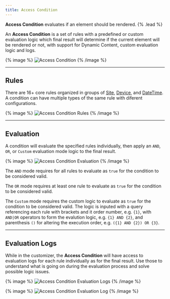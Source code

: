 ```yaml
---
title: Access Condition
---
```


**Access Condition** evaluates if an element should be rendered. {% .lead %}

An **Access Condition** is a set of rules with a predefined or custom evaluation logic which final result will determine if the current element will be rendered or not, with support for Dynamic Content, custom evaluation logic and logs.

{% image %}
![Access Condition](/assets/ytp/access/access-condition.webp)
{% /image %}

---

## Rules

There are 16+ core rules organized in groups of [Site](./rules/site), [Device](./rules/device), and [DateTime](./rules/datetime). A condition can have multiple types of the same rule with diferent configurations.

{% image %}
![Access Condition Rules](/assets/ytp/access/access-condition-rules.webp)
{% /image %}

---

## Evaluation

A condition will evaluate the specified rules individually, then apply an `AND`, `OR`, or `Custom` evaluation mode logic to the final result.

{% image %}
![Access Condition Evaluation](/assets/ytp/access/access-condition-evaluation.webp)
{% /image %}

The `AND` mode requires for all rules to evaluate as `true` for the condition to be considered valid.

The `OR` mode requires at least one rule to evaluate as `true` for the condition to be considered valid.

The `Custom` mode requires the custom logic to evaluate as `true` for the condition to be considered valid. The logic is inputed with a query referencing each rule with brackets and it order number, e.g. `{1}`, with `AND|OR` operators to form the evalution logic, e.g. `{1} AND {2}`, and parenthesis `()` for altering the execution order, e.g. `({1} AND {2}) OR {3}`.

---

## Evaluation Logs

While in the customizer, the **Access Condition** will have access to evaluation logs for each rule individually as for the final result. Use those to understand what is going on during the evaluation process and solve possible logic issues.

{% image %}
![Access Condition Evaluation Logs](/assets/ytp/access/access-condition-logs.webp)
{% /image %}

{% image %}
![Access Condition Evaluation Log](/assets/ytp/access/access-condition-log.webp)
{% /image %}
